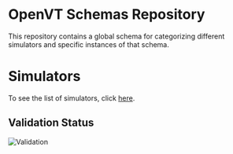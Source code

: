 # OpenVT Schemas Repository

This repository contains a global schema for categorizing different simulators and specific instances of that schema.

# Simulators

To see the list of simulators, click [here](https://htmlpreview.github.io/?https://github.com/OpenVT/OpenVTschema/blob/main/docs/instances_table.html).

## Validation Status

![Validation](https://img.shields.io/badge/validation-unknown-lightgrey)

